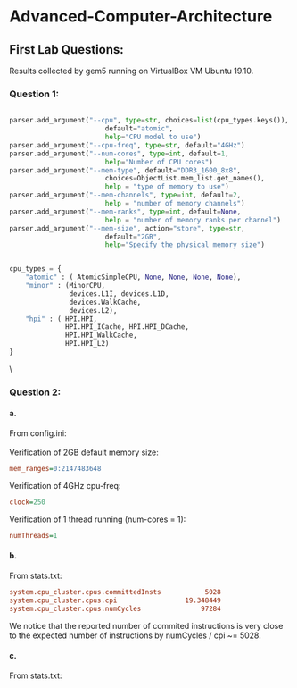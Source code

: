 # Advanced-Computer-Architecture

## First Lab Questions:

Results collected by gem5 running on VirtualBox VM Ubuntu 19.10.

### Question 1:
```python

parser.add_argument("--cpu", type=str, choices=list(cpu_types.keys()),
                        default="atomic",
                        help="CPU model to use")
parser.add_argument("--cpu-freq", type=str, default="4GHz")
parser.add_argument("--num-cores", type=int, default=1,
                        help="Number of CPU cores")
parser.add_argument("--mem-type", default="DDR3_1600_8x8",
                        choices=ObjectList.mem_list.get_names(),
                        help = "type of memory to use")
parser.add_argument("--mem-channels", type=int, default=2,
                        help = "number of memory channels")
parser.add_argument("--mem-ranks", type=int, default=None,
                        help = "number of memory ranks per channel")
parser.add_argument("--mem-size", action="store", type=str,
                        default="2GB",
                        help="Specify the physical memory size")


cpu_types = {
    "atomic" : ( AtomicSimpleCPU, None, None, None, None),
    "minor" : (MinorCPU,
               devices.L1I, devices.L1D,
               devices.WalkCache,
               devices.L2),
    "hpi" : ( HPI.HPI,
              HPI.HPI_ICache, HPI.HPI_DCache,
              HPI.HPI_WalkCache,
              HPI.HPI_L2)
}
```


\
### Question 2:

#### a.
From config.ini:\
\
Verification of 2GB default memory size:
```ini
mem_ranges=0:2147483648
```
Verification of 4GHz cpu-freq:
```ini
clock=250
```
Verification of 1 thread running (num-cores = 1):
```ini
numThreads=1
```

#### b.
From stats.txt:
```ini
system.cpu_cluster.cpus.committedInsts           5028                       # Number of instructions committed
system.cpu_cluster.cpus.cpi                 19.348449                       # CPI: cycles per instruction
system.cpu_cluster.cpus.numCycles               97284                       # number of cpu cycles simulated
```
We notice that the reported number of commited instructions is very close to the expected number of instructions by numCycles / cpi ~= 5028.
#### c.
From stats.txt:
```ini
```
